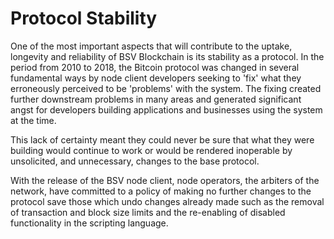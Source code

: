 # Protocol Stability

One of the most important aspects that will contribute to the uptake, longevity and reliability of BSV Blockchain is its stability as a protocol. In the period from 2010 to 2018, the Bitcoin protocol was changed in several fundamental ways by node client developers seeking to 'fix' what they erroneously perceived to be 'problems' with the system. The fixing created further downstream problems in many areas and generated significant angst for developers building applications and businesses using the system at the time.

This lack of certainty meant they could never be sure that what they were building would continue to work or would be rendered inoperable by unsolicited, and unnecessary, changes to the base protocol.

With the release of the BSV node client, node operators, the arbiters of the network, have committed to a policy of making no further changes to the protocol save those which undo changes already made such as the removal of transaction and block size limits and the re-enabling of disabled functionality in the scripting language.
